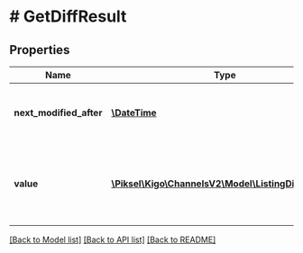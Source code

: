 # # GetDiffResult

## Properties

Name | Type | Description | Notes
------------ | ------------- | ------------- | -------------
**next_modified_after** | [**\DateTime**](\DateTime.md) | Next TimeStamp to be used for the next call | [optional]
**value** | [**\Piksel\Kigo\ChannelsV2\Model\ListingDiffImpact[]**](ListingDiffImpact.md) | Listings where Price, Availability or Content has changed | [optional]

[[Back to Model list]](../../README.md#models) [[Back to API list]](../../README.md#endpoints) [[Back to README]](../../README.md)
